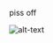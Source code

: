 piss off

![alt-text](<img width="985" height="414" alt="image" src="https://github.com/user-attachments/assets/be2848af-7fa9-4db7-9cd9-4db230f611e2" />
)
